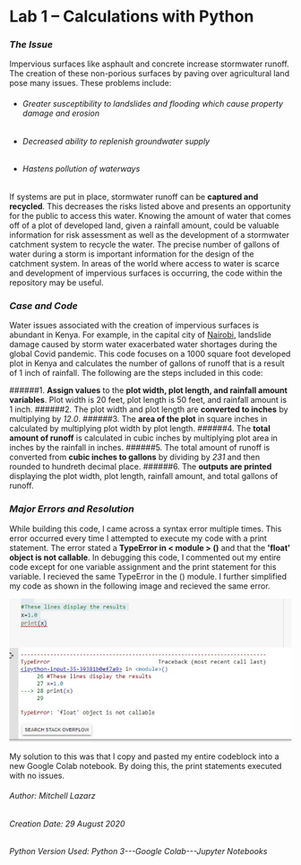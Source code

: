 # Lab 1 – Calculations with Python

### *The Issue*
Impervious surfaces like asphault and concrete increase stormwater runoff.  The creation of these non-porious surfaces by paving over agricultural land pose many issues. These problems include:
 - ###### *Greater susceptibility to landslides and flooding which cause property damage and erosion*
 - ###### *Decreased ability to replenish groundwater supply*
 - ###### *Hastens pollution of waterways*
 
If systems are put in place, stormwater runoff can be **captured and recycled**.  This decreases the risks listed above and presents an opportunity for the public to access this water.  Knowing the amount of water that comes off of a plot of developed land, given a rainfall amount, could be valuable information for risk assessment as well as the development of a stormwater catchment system to recycle the water.  The precise number of gallons of water during a storm is important information for the design of the catchment system.  In areas of the world where access to water is scarce and development of impervious surfaces is occurring, the code within the repository may be useful.

### *Case and Code*

Water issues associated with the creation of impervious surfaces is abundant in Kenya.  For example, in the capital city of [Nairobi](https://www.reuters.com/article/us-health-coronavirus-kenya-water/taps-run-dry-in-kenyas-capital-as-coronavirus-spreads-idUSKBN22Q2JN), landslide damage caused by storm water exacerbated water shortages during the global Covid pandemic.  This code focuses on a 1000 square foot developed plot in Kenya and calculates the number of gallons of runoff that is a result of 1 inch of rainfall.  The following are the steps included in this code:

######1.  **Assign values** to the **plot width, plot length, and rainfall amount variables**.  Plot width is 20 feet, plot length is 50 feet, and rainfall amount is 1 inch.
######2.  The plot width and plot length are **converted to inches** by multiplying by *12.0*.
######3.  The **area of the plot** in square inches in calculated by multiplying plot width by plot length.
######4.  The **total amount of runoff** is calculated in cubic inches by multiplying plot area in inches by the rainfall in inches.
######5.  The total amount of runoff is converted from **cubic inches to gallons** by dividing by *231* and then rounded to hundreth decimal place.
######6.  The **outputs are printed** displaying the plot width, plot length, rainfall amount, and total gallons of runoff.

### *Major Errors and Resolution*

While building this code, I came across a syntax error multiple times.  This error occurred every time I attempted to execute my code with a print statement.  The error stated a **TypeError in < module > ()** and that the **'float' object is not callable**.  In debugging this code, I commented out my entire code except for one variable assignment and the print statement for this variable.  I recieved the same TypeError in the () module.  I further simplified my code as shown in the following image and recieved the same error.

![errorimage](pythonerrorLab1.jpg)

My solution to this was that I copy and pasted my entire codeblock into a new Google Colab notebook.  By doing this, the print statements executed with no issues.

###### Author:  Mitchell Lazarz
###### Creation Date: 29 August 2020
###### Python Version Used:  Python 3---Google Colab---Jupyter Notebooks
